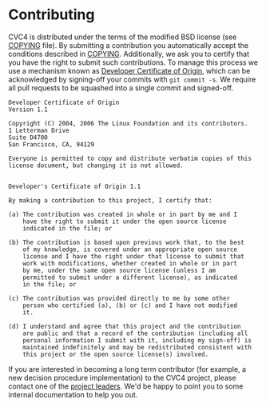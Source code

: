 # Contributing

CVC4 is distributed under the terms of the modified BSD license (see
    [COPYING](https://github.com/CVC4/CVC4/blob/master/COPYING) file).  By
submitting a contribution you automatically accept the conditions described in
[COPYING](https://github.com/CVC4/CVC4/blob/master/COPYING).
Additionally, we ask you to certify that you have the right to submit such
contributions.  To manage this process we use a mechanism known as [Developer
Certificate of Origin](https://developercertificate.org), which can be
acknowledged by signing-off your commits with `git commit -s`.  We require all
pull requests to be squashed into a single commit and signed-off.

```
Developer Certificate of Origin
Version 1.1

Copyright (C) 2004, 2006 The Linux Foundation and its contributors.
1 Letterman Drive
Suite D4700
San Francisco, CA, 94129

Everyone is permitted to copy and distribute verbatim copies of this
license document, but changing it is not allowed.


Developer's Certificate of Origin 1.1

By making a contribution to this project, I certify that:

(a) The contribution was created in whole or in part by me and I
    have the right to submit it under the open source license
    indicated in the file; or

(b) The contribution is based upon previous work that, to the best
    of my knowledge, is covered under an appropriate open source
    license and I have the right under that license to submit that
    work with modifications, whether created in whole or in part
    by me, under the same open source license (unless I am
    permitted to submit under a different license), as indicated
    in the file; or

(c) The contribution was provided directly to me by some other
    person who certified (a), (b) or (c) and I have not modified
    it.

(d) I understand and agree that this project and the contribution
    are public and that a record of the contribution (including all
    personal information I submit with it, including my sign-off) is
    maintained indefinitely and may be redistributed consistent with
    this project or the open source license(s) involved.
```

If you are interested in becoming a long term contributor (for example, a new
decision procedure implementation) to the CVC4 project, please contact one of
the [project leaders](#project_leaders).  We'd be happy to point you to some
internal documentation to help you out.
